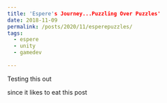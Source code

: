 ```yaml
---
title: 'Espere's Journey...Puzzling Over Puzzles'
date: 2018-11-09
permalink: /posts/2020/11/esperepuzzles/
tags:
  - espere
  - unity
  - gamedev
  
---
```


Testing this out

since it likes to eat this post